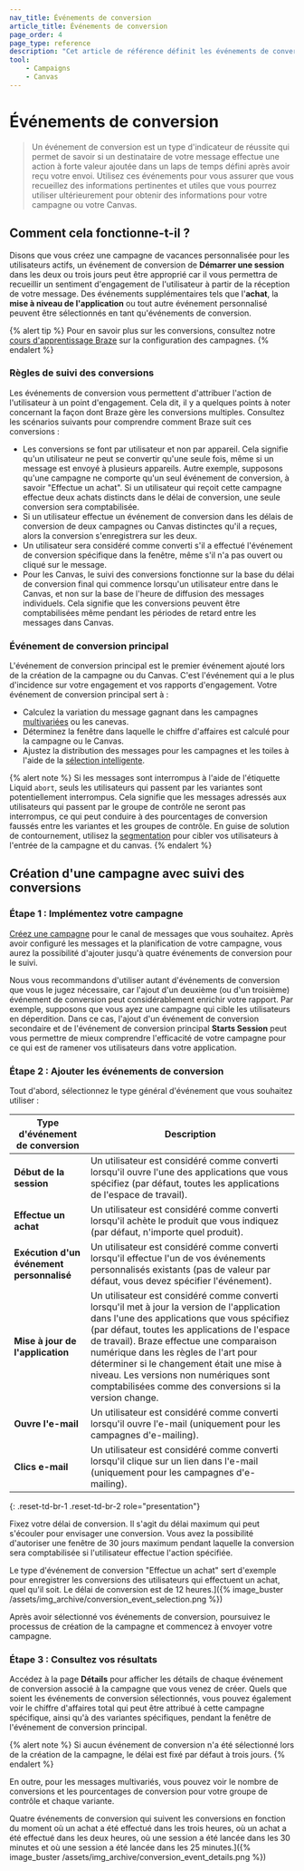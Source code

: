 ```yaml
---
nav_title: Événements de conversion
article_title: Événements de conversion
page_order: 4
page_type: reference
description: "Cet article de référence définit les événements de conversion, comment les utiliser pour définir vos indicateurs de réussite dans Braze, et comment utiliser ces événements pour connaître l'engagement de vos utilisateurs."
tool:
    - Campaigns
    - Canvas
---
```


# Événements de conversion

> Un événement de conversion est un type d'indicateur de réussite qui permet de savoir si un destinataire de votre message effectue une action à forte valeur ajoutée dans un laps de temps défini après avoir reçu votre envoi. Utilisez ces événements pour vous assurer que vous recueillez des informations pertinentes et utiles que vous pourrez utiliser ultérieurement pour obtenir des informations pour votre campagne ou votre Canvas.

## Comment cela fonctionne-t-il ?

Disons que vous créez une campagne de vacances personnalisée pour les utilisateurs actifs, un événement de conversion de **Démarrer une session** dans les deux ou trois jours peut être approprié car il vous permettra de recueillir un sentiment d'engagement de l'utilisateur à partir de la réception de votre message. Des événements supplémentaires tels que l'**achat**, la **mise à niveau de l'application** ou tout autre événement personnalisé peuvent être sélectionnés en tant qu'événements de conversion.

{% alert tip %}
Pour en savoir plus sur les conversions, consultez notre [cours d'apprentissage Braze](https://learning.braze.com/campaign-setup-delivery-targeting-conversions) sur la configuration des campagnes.
{% endalert %}

### Règles de suivi des conversions

Les événements de conversion vous permettent d'attribuer l'action de l'utilisateur à un point d'engagement. Cela dit, il y a quelques points à noter concernant la façon dont Braze gère les conversions multiples. Consultez les scénarios suivants pour comprendre comment Braze suit ces conversions :

- Les conversions se font par utilisateur et non par appareil. Cela signifie qu'un utilisateur ne peut se convertir qu'une seule fois, même si un message est envoyé à plusieurs appareils. Autre exemple, supposons qu'une campagne ne comporte qu'un seul événement de conversion, à savoir "Effectue un achat". Si un utilisateur qui reçoit cette campagne effectue deux achats distincts dans le délai de conversion, une seule conversion sera comptabilisée.
- Si un utilisateur effectue un événement de conversion dans les délais de conversion de deux campagnes ou Canvas distinctes qu'il a reçues, alors la conversion s'enregistrera sur les deux.
- Un utilisateur sera considéré comme converti s'il a effectué l'événement de conversion spécifique dans la fenêtre, même s'il n'a pas ouvert ou cliqué sur le message.
- Pour les Canvas, le suivi des conversions fonctionne sur la base du délai de conversion final qui commence lorsqu'un utilisateur entre dans le Canvas, et non sur la base de l'heure de diffusion des messages individuels. Cela signifie que les conversions peuvent être comptabilisées même pendant les périodes de retard entre les messages dans Canvas.

### Événement de conversion principal

L'événement de conversion principal est le premier événement ajouté lors de la création de la campagne ou du Canvas. C'est l'événement qui a le plus d'incidence sur votre engagement et vos rapports d'engagement. Votre événement de conversion principal sert à :

- Calculez la variation du message gagnant dans les campagnes [multivariées]({{site.baseurl}}/user_guide/engagement_tools/testing/multivariant_testing/#multivariate-and-ab-testing) ou les canevas.
- Déterminez la fenêtre dans laquelle le chiffre d'affaires est calculé pour la campagne ou le Canvas.
- Ajustez la distribution des messages pour les campagnes et les toiles à l'aide de la [sélection intelligente]({{site.baseurl}}/user_guide/brazeai/intelligence/intelligent_selection/).

{% alert note %}
Si les messages sont interrompus à l'aide de l'étiquette Liquid `abort`, seuls les utilisateurs qui passent par les variantes sont potentiellement interrompus. Cela signifie que les messages adressés aux utilisateurs qui passent par le groupe de contrôle ne seront pas interrompus, ce qui peut conduire à des pourcentages de conversion faussés entre les variantes et les groupes de contrôle. En guise de solution de contournement, utilisez la [segmentation]({{site.baseurl}}/user_guide/engagement_tools/segments/creating_a_segment) pour cibler vos utilisateurs à l'entrée de la campagne et du canvas.
{% endalert %}

## Création d'une campagne avec suivi des conversions

### Étape 1 : Implémentez votre campagne

[Créez une campagne]({{site.baseurl}}/user_guide/engagement_tools/campaigns/building_campaigns/creating_campaign) pour le canal de messages que vous souhaitez. Après avoir configuré les messages et la planification de votre campagne, vous aurez la possibilité d'ajouter jusqu'à quatre événements de conversion pour le suivi.

Nous vous recommandons d'utiliser autant d'événements de conversion que vous le jugez nécessaire, car l'ajout d'un deuxième (ou d'un troisième) événement de conversion peut considérablement enrichir votre rapport. Par exemple, supposons que vous ayez une campagne qui cible les utilisateurs en déperdition. Dans ce cas, l'ajout d'un événement de conversion secondaire et de l'événement de conversion principal **Starts Session** peut vous permettre de mieux comprendre l'efficacité de votre campagne pour ce qui est de ramener vos utilisateurs dans votre application. 

### Étape 2 : Ajouter les événements de conversion

Tout d'abord, sélectionnez le type général d'événement que vous souhaitez utiliser :

| Type d'événement de conversion         | Description                                                                                                                                                                                                                                                                                                                                 |
|-------------------------|---------------------------------------------------------------------------------------------------------------------------------------------------------------------------------------------------------------------------------------------------------------------------------------------------------------------------------------------|
| **Début de la session**      | Un utilisateur est considéré comme converti lorsqu'il ouvre l'une des applications que vous spécifiez (par défaut, toutes les applications de l'espace de travail).                                                                                                                                                                                                         |
| **Effectue un achat**      | Un utilisateur est considéré comme converti lorsqu'il achète le produit que vous indiquez (par défaut, n'importe quel produit).                                                                                                                                                                                                                                 |
| **Exécution d'un événement personnalisé** | Un utilisateur est considéré comme converti lorsqu'il effectue l'un de vos événements personnalisés existants (pas de valeur par défaut, vous devez spécifier l'événement).                                                                                                                                                                                                        |
| **Mise à jour de l'application**         | Un utilisateur est considéré comme converti lorsqu'il met à jour la version de l'application dans l'une des applications que vous spécifiez (par défaut, toutes les applications de l'espace de travail). Braze effectue une comparaison numérique dans les règles de l'art pour déterminer si le changement était une mise à niveau. Les versions non numériques sont comptabilisées comme des conversions si la version change.              |
| **Ouvre l'e-mail**         | Un utilisateur est considéré comme converti lorsqu'il ouvre l'e-mail (uniquement pour les campagnes d'e-mailing).                                                                                                                                                                                                                                                 |
| **Clics e-mail**        | Un utilisateur est considéré comme converti lorsqu'il clique sur un lien dans l'e-mail (uniquement pour les campagnes d'e-mailing).                                                                                                                                                                                                                                  |
{: .reset-td-br-1 .reset-td-br-2 role="presentation"}

Fixez votre délai de conversion. Il s'agit du délai maximum qui peut s'écouler pour envisager une conversion. Vous avez la possibilité d'autoriser une fenêtre de 30 jours maximum pendant laquelle la conversion sera comptabilisée si l'utilisateur effectue l'action spécifiée.

Le type d'événement de conversion "Effectue un achat" sert d'exemple pour enregistrer les conversions des utilisateurs qui effectuent un achat, quel qu'il soit. Le délai de conversion est de 12 heures.]({% image_buster /assets/img_archive/conversion_event_selection.png %})

Après avoir sélectionné vos événements de conversion, poursuivez le processus de création de la campagne et commencez à envoyer votre campagne.

### Étape 3 : Consultez vos résultats

Accédez à la page **Détails** pour afficher les détails de chaque événement de conversion associé à la campagne que vous venez de créer. Quels que soient les événements de conversion sélectionnés, vous pouvez également voir le chiffre d'affaires total qui peut être attribué à cette campagne spécifique, ainsi qu'à des variantes spécifiques, pendant la fenêtre de l'événement de conversion principal.

{% alert note %}
Si aucun événement de conversion n'a été sélectionné lors de la création de la campagne, le délai est fixé par défaut à trois jours.
{% endalert %}

En outre, pour les messages multivariés, vous pouvez voir le nombre de conversions et les pourcentages de conversion pour votre groupe de contrôle et chaque variante.

Quatre événements de conversion qui suivent les conversions en fonction du moment où un achat a été effectué dans les trois heures, où un achat a été effectué dans les deux heures, où une session a été lancée dans les 30 minutes et où une session a été lancée dans les 25 minutes.]({% image_buster /assets/img_archive/conversion_event_details.png %})


